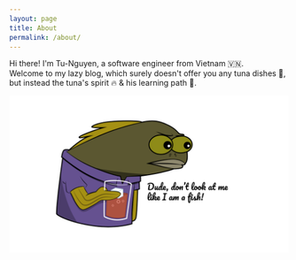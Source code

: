 ```yaml
---
layout: page
title: About
permalink: /about/
---
```


Hi there! I'm Tu-Nguyen, a software engineer from Vietnam 🇻🇳. <br />
Welcome to my lazy blog, which surely doesn't offer you any tuna dishes 🍣, but instead the tuna's spirit 🔥 & his learning path 📖. <br />

![Tuna](/assets/images/about-image.svg)
